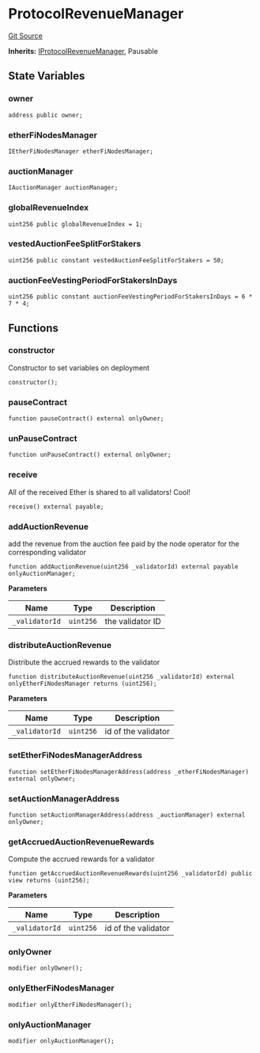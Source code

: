 # ProtocolRevenueManager
[Git Source](https://github.com/GadzeFinance/dappContracts/blob/c722006f91e5a8b00322356d0c967de90bbae6e0/src/ProtocolRevenueManager.sol)

**Inherits:**
[IProtocolRevenueManager](/src/interfaces/IProtocolRevenueManager.sol/interface.IProtocolRevenueManager.md), Pausable


## State Variables
### owner

```solidity
address public owner;
```


### etherFiNodesManager

```solidity
IEtherFiNodesManager etherFiNodesManager;
```


### auctionManager

```solidity
IAuctionManager auctionManager;
```


### globalRevenueIndex

```solidity
uint256 public globalRevenueIndex = 1;
```


### vestedAuctionFeeSplitForStakers

```solidity
uint256 public constant vestedAuctionFeeSplitForStakers = 50;
```


### auctionFeeVestingPeriodForStakersInDays

```solidity
uint256 public constant auctionFeeVestingPeriodForStakersInDays = 6 * 7 * 4;
```


## Functions
### constructor

Constructor to set variables on deployment


```solidity
constructor();
```

### pauseContract


```solidity
function pauseContract() external onlyOwner;
```

### unPauseContract


```solidity
function unPauseContract() external onlyOwner;
```

### receive

All of the received Ether is shared to all validators! Cool!


```solidity
receive() external payable;
```

### addAuctionRevenue

add the revenue from the auction fee paid by the node operator for the corresponding validator


```solidity
function addAuctionRevenue(uint256 _validatorId) external payable onlyAuctionManager;
```
**Parameters**

|Name|Type|Description|
|----|----|-----------|
|`_validatorId`|`uint256`|the validator ID|


### distributeAuctionRevenue

Distribute the accrued rewards to the validator


```solidity
function distributeAuctionRevenue(uint256 _validatorId) external onlyEtherFiNodesManager returns (uint256);
```
**Parameters**

|Name|Type|Description|
|----|----|-----------|
|`_validatorId`|`uint256`|id of the validator|


### setEtherFiNodesManagerAddress


```solidity
function setEtherFiNodesManagerAddress(address _etherFiNodesManager) external onlyOwner;
```

### setAuctionManagerAddress


```solidity
function setAuctionManagerAddress(address _auctionManager) external onlyOwner;
```

### getAccruedAuctionRevenueRewards

Compute the accrued rewards for a validator


```solidity
function getAccruedAuctionRevenueRewards(uint256 _validatorId) public view returns (uint256);
```
**Parameters**

|Name|Type|Description|
|----|----|-----------|
|`_validatorId`|`uint256`|id of the validator|


### onlyOwner


```solidity
modifier onlyOwner();
```

### onlyEtherFiNodesManager


```solidity
modifier onlyEtherFiNodesManager();
```

### onlyAuctionManager


```solidity
modifier onlyAuctionManager();
```

